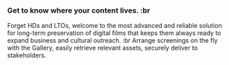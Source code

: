 ### **Get to know where your content lives.** :br

Forget HDs and LTOs, welcome to the most advanced and reliable solution for long-term preservation of digital films that keeps them always ready to expand business and cultural outreach. :br 
Arrange screenings on the fly with the Gallery, easily retrieve relevant assets, securely deliver to stakeholders.